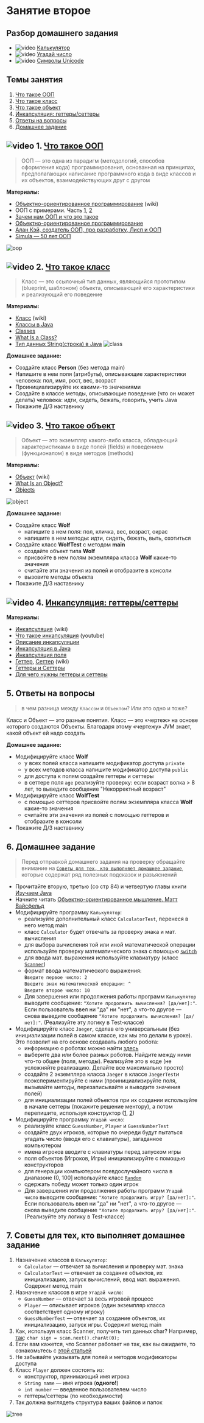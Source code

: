 # Занятие второе

## Разбор домашнего задания
- ![video](https://user-images.githubusercontent.com/29703461/81983788-359a6c80-9634-11ea-9b47-09a56fd3d999.png) [Калькулятор](https://drive.google.com/file/d/1VXg-RlS-DprXOjbH8s5FieOUga_PCzBZ/view?usp=sharing)
- ![video](https://user-images.githubusercontent.com/29703461/81983788-359a6c80-9634-11ea-9b47-09a56fd3d999.png) [Угадай число](https://drive.google.com/file/d/1XFSXQuUchrwD7aNsUQKjxvRtKNy1_wkx/view?usp=sharing)
- ![video](https://user-images.githubusercontent.com/29703461/81983788-359a6c80-9634-11ea-9b47-09a56fd3d999.png) [Символы Unicode](https://drive.google.com/file/d/1CSYppASCuuIGUm9SBVCDR0d4nodhLqFq/view?usp=sharing)

## Темы занятия
1. [Что такое ООП](#1)
1. [Что такое класс](#2)
1. [Что такое объект](#3)
1. [Инкапсуляция: геттеры/сеттеры](#4)
1. [Ответы на вопросы](#5)
1. [Домашнее задание](#6)

## ![video](https://user-images.githubusercontent.com/29703461/81982928-d556fb00-9632-11ea-9794-ea198832d674.png) 1. <a name="1">[Что такое ООП](https://drive.google.com/file/d/1Jsfz5Ygb5Ct1in7MTcNV3wSsx_30D5h3/view?usp=sharing)</a>

>ООП — это одна из парадигм (методологий, способов оформления кода) программирования, основанная на принципах, предполагающих написание программного кода в виде классов и их объектов, взаимодействующих друг с другом

**Материалы:**
- [Объектно-ориентированное программирование](https://ru.wikipedia.org/wiki/Объектно-ориентированное_программирование) (wiki)
- ООП с примерами. Часть [1](https://habr.com/post/87119/), [2](https://habr.com/post/87205/)
- [Зачем нам ООП и что это такое](https://habr.com/post/148015/)
- [Объектно-ориентированное программирование](http://info.javarush.ru/translation/2016/01/28/Объектно-ориентированное-программирование-перевод-статьи-.html)
- [Алан Кэй, создатель ООП, про разработку, Лисп и ООП](https://habr.com/company/hexlet/blog/303754/)
- [Simula — 50 лет ООП](https://habr.com/post/345944/)

![oop](https://user-images.githubusercontent.com/29703461/39483340-b3a50496-4d7a-11e8-8e02-42a8d63de02d.jpg)

## ![video](https://user-images.githubusercontent.com/29703461/81982928-d556fb00-9632-11ea-9794-ea198832d674.png) 2. <a name="2">[Что такое класс](https://drive.google.com/file/d/1AjEL8wuTK6BbiMWB2hhi_Cx6_m7NMrD1/view?usp=sharing)</a>

>Класс — это ссылочный тип данных, являющийся прототипом (blueprint, шаблоном) объекта, описывающий его характеристики и реализующий его поведение

**Материалы:**
- [Класс](https://ru.wikipedia.org/wiki/Класс_(программирование)) (wiki)
- [Классы в Java](https://vertex-academy.com/tutorials/ru/klassy-v-java)
- [Classes](https://docs.oracle.com/javase/tutorial/java/javaOO/classes.html)
- [What Is a Class?](https://docs.oracle.com/javase/tutorial/java/concepts/class.html)
- [Тип данных String(строка) в Java](https://habr.com/post/260767)
![class](https://user-images.githubusercontent.com/29703461/39529699-f6e7e736-4e2f-11e8-8c80-8686cfd56a2e.png)

**Домашнее задание:**
- Создайте класс **Person** (без метода main)
- Напишите в нем поля (атрибуты), описывающие характеристики человека: пол, имя, рост, вес, возраст
- Проинициализируйте их какими-то значениями
- Создайте в классе методы, описывающие поведение (что он может делать) человека: идти, сидеть, бежать, говорить, учить Java
- Покажите Д/З наставнику

## ![video](https://user-images.githubusercontent.com/29703461/81982928-d556fb00-9632-11ea-9794-ea198832d674.png) 3. <a name="3">[Что такое объект](https://drive.google.com/file/d/1hJCGeVRy-4mTTkViK219JzfLKbwLze66/view?usp=sharing)</a>

>Объект — это экземпляр какого-либо класса, обладающий характеристиками в виде полей (fields) и поведением (функционалом) в виде методов (methods)

**Материалы:**
- [Объект](https://ru.wikipedia.org/wiki/Объект_(программирование)) (wiki)
- [What Is an Object?](https://docs.oracle.com/javase/tutorial/java/concepts/object.html)
- [Objects](https://docs.oracle.com/javase/tutorial/java/javaOO/objects.html)

![object](https://user-images.githubusercontent.com/29703461/39529416-4e58a1e6-4e2f-11e8-9a37-029871ea096a.png)

**Домашнее задание:**
- Создайте класс **Wolf**
   - напишите в нем поля: пол, кличка, вес, возраст, окрас
   - напишите в нем методы: идти, сидеть, бежать, выть, охотиться
- Создайте класс **WolfTest** с методом **main**
  - создайте объект типа **Wolf**
  - присвойте в нем полям экземпляра класса **Wolf** какие-то значения
  - считайте эти значения из полей и отобразите в консоли
  - вызовите методы объекта
- Покажите Д/З наставнику

## ![video](https://user-images.githubusercontent.com/29703461/81982928-d556fb00-9632-11ea-9794-ea198832d674.png) 4. <a name="4">[Инкапсуляция: геттеры/сеттеры](https://drive.google.com/file/d/1GWI8rJS6Xwbhz512R4ohdN3b0UKYnnm1/view?usp=sharing)</a>

**Материалы:**
- [Инкапсуляция](https://ru.wikipedia.org/wiki/Инкапсуляция_(программирование)) (wiki)
- [Что такое инкапсуляция](https://www.youtube.com/watch?v=nyFQvgrkoXY) (youtube)
- [Описание инкапсуляции](https://github.com/ichimax/Java-Interview-Questions/blob/master/Questions/1.%20OOP.md#Что-такое-инкапсуляция)
- [Инкапсуляция в Java](https://vertex-academy.com/tutorials/ru/inkapsulyaciya-java/)
- [Инкапсуляция поля](https://refactoring.guru/ru/encapsulate-field)
- [Геттер](https://ru.wikipedia.org/wiki/Геттер_(программирование)), [Сеттер](https://ru.wikipedia.org/wiki/Setter) (wiki)
- [Геттеры и Сеттеры](https://vertex-academy.com/tutorials/ru/gettery-i-settery/)
- [Для чего нужны геттеры и сеттеры](https://javatalks.ru/topics/38059)

## 5. <a name="5"> Ответы на вопросы</a>
> в чем разница между `Классом` и `Объектом`? Или это одно и тоже?

Класс и Объект — это разные понятия. Класс — это «чертеж» на основе которого создаются Объекты. Благодаря этому «чертежу» JVM знает, какой объект ей надо создать

**Домашнее задание:**
- Модифицируйте класс **Wolf**
   - у всех полей класса напишите модификатор доступа `private`
   - у всех методов класса напишите модификатор доступа `public`
   - для доступа к полям создайте геттеры и сеттеры
   - в сеттере поля `age` реализуйте проверку: если возраст волка > 8 лет, то выведите сообщение "Некорректный возраст"
- Модифицируйте класс **WolfTest**  
  - с помощью сеттеров присвойте полям экземпляра класса **Wolf** какие-то значения
  - считайте эти значения из полей с помощью геттеров и отобразите в консоли
- Покажите Д/З наставнику

## 6. <a name="6">Домашнее задание</a>

> Перед отправкой домашнего задания на проверку обращайте внимание на [`Советы для тех, кто выполняет домашнее задание`](https://github.com/ichimax/startjava/blob/master/lesson%202.md#7-советы-для-тех-кто-выполняет-домашнее-задание), которые содержат ряд полезных подсказок и разъяснений
- Прочитайте вторую, третью (со стр 84) и четвертую главы книги [Изучаем Java](https://www.ozon.ru/context/detail/id/7821666/)
- Начните читать [Объектно-ориентированное мышление. Мэтт Вайсфельд](https://www.ozon.ru/context/detail/id/26036833/)
- Модифицируйте программу `Калькулятор`:
  - реализуйте дополнительный класс `CalculatorTest`, перенеся в него метод main
  - класс `Calculator` будет отвечать за проверку знака и мат. вычисления
  - для выбора вычисления той или иной математической операции используйте проверку математического знака с помощью [`switch`](https://youtu.be/QJHcGWbzk3U)
  - для ввода мат. выражения используйте клавиатуру (класс [`Scanner`](https://vertex-academy.com/tutorials/ru/rabota-so-skannerom-v-java/))
  -  формат ввода математического выражения:  
    `Введите первое число: 2`   
    `Введите знак математической операции: ^`  
    `Введите второе число: 10`
  - Для завершения или продолжения работы программ `Калькулятор` выводите сообщение: `"Хотите продолжить вычисления? [да/нет]:"`. Если пользователь ввел ни "да" ни "нет", а что-то другое — снова выведите сообщение `"Хотите продолжить вычисления? [да/нет]:"`. (Реализуйте эту логику в Test-классе)
- Модифицируйте класс `Jaeger`, сделав его универсальным (без инициализации полей в самом классе, как мы это делали в уроке). Это позволит на его основе создавать любого робота:
  - информацию о роботах можно найти [здесь](http://pacificrim.wikia.com/wiki/Category:Jaegers)
  - выберите два или более разных роботов. Найдите между ними что-то общее (поля, методы). Реализуйте это в коде (не усложняйте реализацию. Делайте все максимально просто)
  - создайте 2 экземпляра класса `Jaeger` в классе `JaegerTest`и поэкспериментируйте с ними (проинициализируйте поля, вызывайте методы, перезаписывайте и выводите значения полей)
  - для инициализации полей объектов при их создании используйте в начале сеттеры (покажите решение ментору), а потом перепишите, используя конструктор ([1](https://youtu.be/f88zS-etDWs), [2](https://topjava.ru/blog/rukovodstvo-po-konstruktoram-v-java))
- Модифицируйте программу `Угадай число`:
  - реализуйте класс `GuessNumber`, `Player` и `GuessNumberTest`
  - создайте двух игроков, которые по очереди будут пытаться угадать число (вводя его с клавиатуры), загаданное компьютером
  - имена игроков вводите с клавиатуры перед запуском игры
  - поля объектов (Игроков, Игры) инициализируйте с помощью конструкторов
  - для генерации компьютером псевдослучайного числа в диапазоне (0, 100] используйте класс [`Random`](https://www.journaldev.com/17111/java-random)
  - одержать победу может только один игрок
  - Для завершения или продолжения работы программ `Угадай число` выводите сообщение: `"Хотите продолжить игру? [да/нет]:"`. Если пользователь ввел ни "да" ни "нет", а что-то другое — снова выведите сообщение `"Хотите продолжить игру? [да/нет]:"`. (Реализуйте эту логику в Test-классе)
  
 ## 7. <a name="7">Советы для тех, кто выполняет домашнее задание</a> 
 1. Назначение классов в `Калькулятор`:
    - `Calculator` — отвечает за вычисления и проверку мат. знака
    - `CalculatorTest` — отвечает за создание объектов, их инициализацию, запуск вычислений, ввод мат. выражения. Содержит метод main 
 1. Назначение классов в игре `Угадай число`:
    - `GuessNumber` — отвечает за весь игровой процесс
    - `Player` — описывает игроков (один экземпляр класса соответствует одному игроку)
    - `GuessNumberTest` — отвечает за создание объектов, их инициализацию, запуск игры. Содержит метод main
 1. Как, используя класс Scanner, получить тип данных char? Например, [так](https://stackoverflow.com/questions/23098790/how-can-i-enter-char-using-scanner-in-java):
 `char sign = scan.next().charAt(0);`
 1. Если вам кажется, что Scanner работает не так, как вы ожидаете, то ознакомьтесь с [этой статьей](https://ru.stackoverflow.com/questions/526818/scanner-%D0%BD%D0%B5-%D1%81%D1%87%D0%B8%D1%82%D1%8B%D0%B2%D0%B0%D0%B5%D1%82-%D1%81%D1%82%D1%80%D0%BE%D0%BA%D1%83-%D0%BF%D0%BE%D1%81%D0%BB%D0%B5-nextint)
 1. Не забывайте указывать для полей и методов модификаторы доступа
 1. Класс `Player` должен состоять из:
    - конструктор, принимающий имя игрока
    - `String name` — имя игрока (**одного!**)
    - `int number` — введенное пользователем число
    - геттеры/сеттеры (по необходимости)    
 1. Так должна выглядеть структура ваших файлов и папок
 
 ![tree](https://user-images.githubusercontent.com/29703461/40511256-c839671e-5fa7-11e8-820d-6e5534c4ac7f.png)
